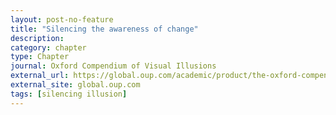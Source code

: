 ```yaml
---
layout: post-no-feature
title: "Silencing the awareness of change"
description:
category: chapter
type: Chapter
journal: Oxford Compendium of Visual Illusions
external_url: https://global.oup.com/academic/product/the-oxford-compendium-of-visual-illusions-9780199794607
external_site: global.oup.com
tags: [silencing illusion]
---
```


